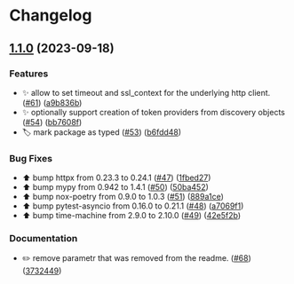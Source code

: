 # Changelog

## [1.1.0](https://github.com/h2oai/authn-py/compare/v1.0.0...v1.1.0) (2023-09-18)


### Features

* ✨ allow to set timeout and ssl_context for the underlying http client. ([#61](https://github.com/h2oai/authn-py/issues/61)) ([a9b836b](https://github.com/h2oai/authn-py/commit/a9b836bd4398a7fd775b7e49d90cee64de99f270))
* ✨ optionally support creation of token providers from discovery objects ([#54](https://github.com/h2oai/authn-py/issues/54)) ([bb7608f](https://github.com/h2oai/authn-py/commit/bb7608f620f136fe6b1a2210e0f71d798f685a37))
* 🏷️ mark package as typed ([#53](https://github.com/h2oai/authn-py/issues/53)) ([b6fdd48](https://github.com/h2oai/authn-py/commit/b6fdd48b21f62225be0204fc8649f21c0666a09f))


### Bug Fixes

* :arrow_up: bump httpx from 0.23.3 to 0.24.1 ([#47](https://github.com/h2oai/authn-py/issues/47)) ([1fbed27](https://github.com/h2oai/authn-py/commit/1fbed277c6f53ee9b320ddb62f422e3b11841328))
* :arrow_up: bump mypy from 0.942 to 1.4.1 ([#50](https://github.com/h2oai/authn-py/issues/50)) ([50ba452](https://github.com/h2oai/authn-py/commit/50ba452c4f18ff7b1797fd2444bbf39cd7bf9c06))
* :arrow_up: bump nox-poetry from 0.9.0 to 1.0.3 ([#51](https://github.com/h2oai/authn-py/issues/51)) ([889a1ce](https://github.com/h2oai/authn-py/commit/889a1ce90cd70e0a75788873665db23e6ab99813))
* :arrow_up: bump pytest-asyncio from 0.16.0 to 0.21.1 ([#48](https://github.com/h2oai/authn-py/issues/48)) ([a7069f1](https://github.com/h2oai/authn-py/commit/a7069f1d60dca479be1c100de61e8dd8c9954f68))
* :arrow_up: bump time-machine from 2.9.0 to 2.10.0 ([#49](https://github.com/h2oai/authn-py/issues/49)) ([42e5f2b](https://github.com/h2oai/authn-py/commit/42e5f2beab0c323071257cd0cb7cafd1bdccb8c3))


### Documentation

* ✏️ remove parametr that was removed from the readme. ([#68](https://github.com/h2oai/authn-py/issues/68)) ([3732449](https://github.com/h2oai/authn-py/commit/3732449b1468314db64a3fd179e7c573a8a3fc87))

